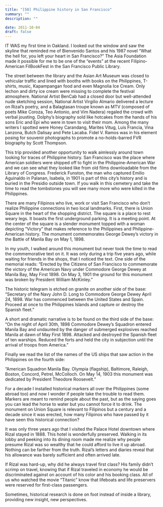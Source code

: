 ```yaml
---
title: "[50] Philippine history in San Francisco"
summary: ""
description: ""

date: 2011-10-04
draft: false
---
```


IT WAS my first time in Oakland.  I looked out the window and saw the skyline that reminded me of Bienvenido Santos and his 1987 novel “What the hell for, you left your heart in San Francisco?” The Asia Foundation made it possible for me to be one of the “events” at the recent Filipino-American FilBookFest in the San Francisco Public Library.

The street between the library and the Asian Art Museum was closed to  vehicular traffic and lined with booths with books on the Philippines,  T-shirts, music, Kapampangan food and even Magnolia Ice Cream. Only  lechon and dirty ice cream were missing to complete the festival  atmosphere. National Artist BenCab had a closed door but well-attended  nude sketching session, National Artist Virgilio Almario delivered a  lecture on Rizal’s poetry, and a Balagtasan troupe known as MTV  (composed of poets Mike Coroza, Teo Antonio, and Vim Nadera) regaled  the crowd with verbal jousting. Dolphy’s biography sold like hotcakes  from the hands of his sons Eric and Epi who were in town to visit  their mom. Among the many writers I spotted were Honey Carandang,  Marites Vitug, Luis Francia, Vina Lanzona, Butch Dalisay and Pete  Lacaba. Fidel V. Ramos was in his element posing for souvenir  photographs to promote a no-holds-barred FVR biography by Scott Thompson.

This trip provided another opportunity to walk aimlessly around town  looking for traces of Philippine history. San Francisco was the place  where American soldiers were shipped off to fight in the Philippine-American War and we can see what they looked like from old films  downloadable from the Library of Congress. Frederick Funston, the man  who captured Emilio Aguinaldo in Palanan, Isabela, in 1901 is part of  this city’s history and is buried in the Presidio outside town. If you  walk in this cemetery and take the time to read the tombstones you  will see many more who were killed in the Philippines.

There are many Filipinos who live, work or visit San Francisco who  don’t realize Philippine connections in two local landmarks. First,  there is Union Square in the heart of the shopping district. The  square is a place to rest weary legs. It boasts the first underground  parking. It is a meeting point. At the center of the square is a  slender monument topped with a woman depicting “Victory” that makes  reference to the Philippines and Philippine-American history. The  monument commemorates George Dewey’s victory in the Battle of Manila  Bay on May 1, 1898.

In my youth, I walked around this monument but never took the  time to read the commemorative text on it. It was only during a trip  five years ago, while waiting for friends in the shops, that I noticed  the text. One side of the memorial reads: “Erected by the Citizens of  San Francisco to commemorate the victory of the American Navy under  Commodore George Dewey at Manila Bay, May First 1898. On May 3, 1901  the ground for this monument was broken by President William  McKinley.”

The historic telegram is etched on granite on another  side of the base: “Secretary of the Navy John D. Long to Commodore  George Dewey April 24, 1898. War has commenced between the United  States and Spain. Proceed at once to the Philippines Islands and  capture or destroy the Spanish fleet.”

A short and dramatic narrative  is to be found on the third side of the base:  “On the night of April  30th, 1898 Commodore Dewey’s Squadron entered Manila Bay and undaunted  by the danger of submerged explosives reached Manila at dawn of May  First 1898. Attacked and destroyed the Spanish fleet of ten warships.  Reduced the forts and held the city in subjection until the arrival of  troops from America.”

Finally we read the list of the names of the  US ships that saw action in the Philippines on the fourth side:

“American Squadron Manila Bay. Olympia (flagship), Baltimore, Raleigh,  Boston, Concord, Petrel, McColloch. On May 14, 1903 this monument was  dedicated by President Theodore Roosevelt.”

For a decade I installed historical markers all over the Philippines  (some abroad too) and now I wonder if people take the trouble to  read them. Markers are meant to remind people about the past, but as the saying goes you can lead the horse to water but you cannot force  it to drink. The monument on Union Square is relevant to Filipinos but  a century and a decade since it was erected, how many Filipinos who  have passed by it have seen this historical connection?

It was only three years ago that I visited the Palace Hotel downtown where Rizal stayed in 1888. This hotel is wonderfully preserved. Walking in its lobby and peeking into its dining room made me realize  why people presume Rizal was so wealthy that he could afford to live it up abroad. Nothing  can be farther from the truth. Rizal’s letters and diaries reveal that  his allowance was barely sufficient and often arrived late.

If Rizal  was hard-up, why did he always travel first class? His family didn’t scrimp on travel, knowing that if Rizal traveled in economy he would be  discriminated against on account of his color and his booking class.  All of us who watched the movie “Titanic” know that lifeboats and life  preservers were reserved for first-class passengers.

Sometimes,  historical research is done on foot instead of inside a library,  providing new insight, new perspectives.

